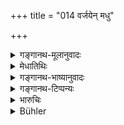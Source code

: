 +++
title = "014 वर्जयेन् मधु"

+++

<details><summary>गङ्गानथ-मूलानुवादः</summary>

He shall avoid honey, meat, cabbages, mushrooms, the fragrant grass, the pot-herb and the ‘Śleṣmātaka (Śleśmātaka?)’ fruits.—(14).
</details>

<details><summary>मेधातिथिः</summary>

**भौमानि कवकानि** । कवकशब्दः प्राग्व्याख्यातः छत्राकशब्दपर्यायः (म्ध् ५.१९) । तानि च कवकानि भूमौ जायन्ते वृक्षकोटरादाव् अपि । अतो विशेषणार्थं भौमग्रहणम् । समाचारविरोधो गृहस्थधर्मेषु चाविशेषेण कवकानां प्रतिषेधः । वानप्रस्थस्य च नियमातिशयो युक्तः । तस्माद् भौमानीति स्वतन्त्रपदम् । तत्र गोजिह्विका नाम कश्चित् पदार्थो वनेचराणां प्रसिद्धस् तद्विषयं भोद्धव्यम् । न तु यत् किंचिद् भुविजातमात्रस्य । कवकानां प्रतिषिद्धत्वात् पुनःप्रतिषेधो भूस्तृणादीनां तत्समप्रायश्चित्तार्थः । **भूस्तृणशिग्रुक**शब्दौ शाकविशेषवचनौ वाहिकेषु प्रसिद्धौ ॥ ६.१४ ॥
</details>

<details><summary>गङ्गानथ-भाष्यानुवादः</summary>

‘*Bhaumāni Kavakāni*’.—The term ‘*kavaka*’ has already been explained (under 5.5) as a synonym of ‘*chatraka*’ (mushrooms). These mushrooms grow on the ground, as also in the hollow of trees and other places. Hence the specification ‘land-grown’.

This however would appear to be contrary to usage; specially as among the duties of the Householder, all kinds of mushroom have been forbidden, and for the Hermit, the discipline, if anything, should be stricter.

For this reason the term ‘*bhaumāni*’ should be taken separately by itself; and it should be understood us standing for the ‘*gojihvikā*’ (cabbage), which is well-known among foresters,—and not for *anything grown on the land*.

Mushrooms having been already forbidden before, their repented prohibition in the present text is for the purpose of indicating that the eating of the fragrant grass and other things involves the same Expiatory Rite as that of mushrooms.

‘*Bhustṛṇa*’ (fragrant grass) and ‘*shigruka*’ (pot-herb) are the names of particular kinds of herbs well known among cultivators—(14).
</details>

<details><summary>गङ्गानथ-टिप्पन्यः</summary>

‘*Bhaumāni kavakāni*’—Medhātithi prefers to take the two separately—‘*bhaumāni*’ being ‘the vegetable known among foresters’ as ‘*gojihvikā*’ and ‘*kavakāni*’ as ‘mushrooms’;—Govindarāja, Kullūka and Nārāyaṇa take the two together ‘mushrooms growing on the ground.’

This verse is quoted in *Aparārka* (p. 942);—and in *Parāśaramādhava* (Ācāra, p. 529), which explains ‘*Kavakāni*’ as ‘mushrooms.’
</details>

<details><summary>भारुचिः</summary>

> अयं प्रतिषेधो ऽनर्थक इति, यतः कवकग्रहणम् अनर्थकम् इति <u>केचित्</u>।   
> <u>अहं तु ब्रुवे</u>, नानर्थक्यं शास्त्रे वेदितव्यं प्रसिद्धानाम् अवधानत्वाद् ऋषेः । यतो ऽनुवादो ऽयं प्रतिषिद्धानां भूस्तृषादीनां साहचर्यात् तत्समप्रत्यवायप्रज्ञापनार्थो, तत्भोजनं च प्रायश्चित्तसाम्यम् ।  
> <u>अपरस्</u> तु शुतापसप्रतिषेधार्थम् इदम् आह ।  
> <u>तत् पुनर्</u> विचार्यम् ।कवकानां पुनर्विधानेन तत्सहोपदिष्टानां लशुनादीनां विकत्थश् शक्यो वक्तुम्, समाचार । । । पुनर्ग्रहणवत् ।  

**भौम**शब्दो गोजिह्विकाविषयो पृथगुक्तत्वात् । **कवक**शब्दस् तु प्रसिद्दार्थ एव । अपरे तु कवकविशेषणं **भौम**शब्दम् इच्छन्ति । तेषाम् अभोज्यत्वं प्राप्नोति । पूर्वस्मिन्न् अभक्ष्यप्रकरणे चाविशेषेण प्रतिषेधः सर्वच्छत्राकाण्म्। अथ तु तत्पदार्थविशिष्टप्रतिषेधात् एकजातिविषय एव । **शिग्रुक**शब्दश् च भूस्तृणसाहचर्यान् न सौभञ्जनकविषयः, किं तर्हि तत्स्वरूपतृणजातिविषयः ।
</details>

<details><summary>Bühler</summary>

014	Let him avoid honey, flesh, and mushrooms growing on the ground (or elsewhere, the vegetables called) Bhustrina, and Sigruka, and the Sleshmantaka fruit.
</details>
